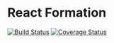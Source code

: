 # React Formation

[![Build Status](https://travis-ci.org/k88hudson/react-formation.svg)](https://travis-ci.org/k88hudson/react-formation)
[![Coverage Status](https://coveralls.io/repos/k88hudson/react-formation/badge.svg?branch=master&service=github)](https://coveralls.io/github/k88hudson/react-formation?branch=master)

